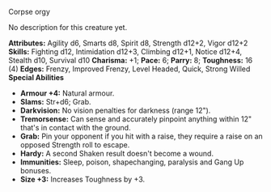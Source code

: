 Corpse orgy

No description for this creature yet.

**Attributes:** Agility d6, Smarts d8, Spirit d8, Strength d12+2, Vigor
d12+2
**Skills:** Fighting d12, Intimidation d12+3, Climbing d12+1, Notice
d12+4, Stealth d10, Survival d10
**Charisma:** +1; **Pace:** 6; **Parry:** 8; **Toughness:** 16 (4)
**Edges:** Frenzy, Improved Frenzy, Level Headed, Quick, Strong Willed
**Special Abilities**
- **Armour +4:** Natural armour.
- **Slams:** Str+d6; Grab.
- **Darkvision:** No vision penalties for darkness (range 12").
- **Tremorsense:** Can sense and accurately pinpoint anything within
12" that's in contact with the ground.
- **Grab:** Pin your opponent if you hit with a raise, they require a
raise on an opposed Strength roll to escape.
- **Hardy:** A second Shaken result doesn't become a wound.
- **Immunities:** Sleep, poison, shapechanging, paralysis and Gang Up
bonuses.
- **Size +3:** Increases Toughness by +3.

